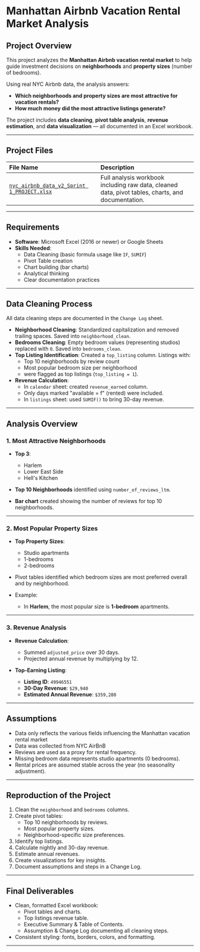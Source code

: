 #  Manhattan Airbnb Vacation Rental Market Analysis

##  Project Overview

This project analyzes the **Manhattan Airbnb vacation rental market** to help guide investment decisions on **neighborhoods** and **property sizes** (number of bedrooms).  

Using real NYC Airbnb data, the analysis answers:
- **Which neighborhoods and property sizes are most attractive for vacation rentals?**
- **How much money did the most attractive listings generate?**

The project includes **data cleaning**, **pivot table analysis**, **revenue estimation**, and **data visualization** — all documented in an Excel workbook.

---

##  Project Files

| File Name | Description |
| :--- | :--- |
| [`nyc_airbnb_data_v2_Sprint 1_PROJECT.xlsx`](https://docs.google.com/spreadsheets/d/1YScAZJONWT4BTfsl9qeRYACEEtXcUSM4SdebqXsHXtI/edit?usp=sharing) | Full analysis workbook including raw data, cleaned data, pivot tables, charts, and documentation. |

---

##  Requirements

- **Software**: Microsoft Excel (2016 or newer) or Google Sheets
- **Skills Needed**:
  - Data Cleaning (basic formula usage like `IF`, `SUMIF`)
  - Pivot Table creation
  - Chart building (bar charts)
  - Analytical thinking
  - Clear documentation practices

---

##  Data Cleaning Process

All data cleaning steps are documented in the `Change Log` sheet.

- **Neighborhood Cleaning**: Standardized capitalization and removed trailing spaces. Saved into `neighborhood_clean`.
- **Bedrooms Cleaning**: Empty bedroom values (representing studios) replaced with `0`. Saved into `bedrooms_clean`.
- **Top Listing Identification**: Created a `top_listing` column. Listings with:
  - Top 10 neighborhoods by review count
  - Most popular bedroom size per neighborhood
  - were flagged as top listings (`top_listing = 1`).
- **Revenue Calculation**:
  - In `calendar` sheet: created `revenue_earned` column.
  - Only days marked "available = f" (rented) were included.
  - In `listings` sheet: used `SUMIF()` to bring 30-day revenue.

---

##  Analysis Overview

### 1. Most Attractive Neighborhoods
- **Top 3**:  
  - Harlem
  - Lower East Side
  - Hell's Kitchen

- **Top 10 Neighborhoods** identified using `number_of_reviews_ltm`.

-  **Bar chart** created showing the number of reviews for top 10 neighborhoods.

---

### 2. Most Popular Property Sizes
- **Top Property Sizes**:
  - Studio apartments
  - 1-bedrooms
  - 2-bedrooms

- Pivot tables identified which bedroom sizes are most preferred overall and by neighborhood.

- Example:  
  - In **Harlem**, the most popular size is **1-bedroom** apartments.

---

### 3. Revenue Analysis
- **Revenue Calculation**:
  - Summed `adjusted_price` over 30 days.
  - Projected annual revenue by multiplying by 12.

- **Top-Earning Listing**:
  - **Listing ID**: `49946551`
  - **30-Day Revenue**: `$29,940`
  - **Estimated Annual Revenue**: `$359,280`

---

## Assumptions
- Data only reflects the various fields influencing the Manhattan vacation rental market 
- Data was collected from NYC AirBnB
- Reviews are used as a proxy for rental frequency.
- Missing bedroom data represents studio apartments (0 bedrooms).
- Rental prices are assumed stable across the year (no seasonality adjustment).

---

## Reproduction of the Project

1. Clean the `neighborhood` and `bedrooms` columns.
2. Create pivot tables:
   - Top 10 neighborhoods by reviews.
   - Most popular property sizes.
   - Neighborhood-specific size preferences.
3. Identify top listings.
4. Calculate nightly and 30-day revenue.
5. Estimate annual revenues.
6. Create visualizations for key insights.
7. Document assumptions and steps in a Change Log.

---

## Final Deliverables
- Clean, formatted Excel workbook:
  - Pivot tables and charts.
  - Top listings revenue table.
  - Executive Summary & Table of Contents.
  - Assumption & Change Log documenting all cleaning steps.
- Consistent styling: fonts, borders, colors, and formatting.

---
